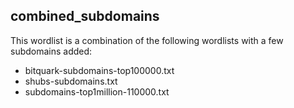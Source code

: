 ## combined_subdomains

This wordlist is a combination of the following wordlists with a few subdomains added:
- bitquark-subdomains-top100000.txt
- shubs-subdomains.txt
- subdomains-top1million-110000.txt

